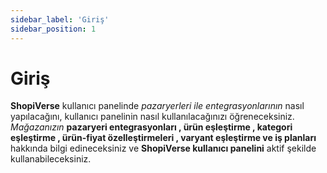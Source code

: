 ```yaml
---
sidebar_label: 'Giriş'
sidebar_position: 1
---
```


# Giriş

**ShopiVerse** kullanıcı panelinde *pazaryerleri ile entegrasyonlarının* nasıl yapılacağını, kullanıcı panelinin nasıl kullanılacağınızı öğreneceksiniz. 
*Mağazanızın* **pazaryeri entegrasyonları , ürün eşleştirme , kategori eşleştirme , ürün-fiyat özelleştirmeleri , varyant eşleştirme ve iş planları** hakkında bilgi edineceksiniz ve **ShopiVerse kullanıcı panelini** aktif şekilde kullanabileceksiniz.
